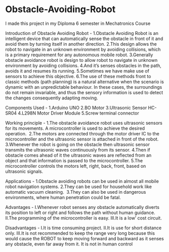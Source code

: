 # Obstacle-Avoiding-Robot
I made this project in my Diploma 6 semester in Mechatronics Course

Introduction of Obstacle Avoiding Robot - 
1.Obstacle Avoiding Robot is an intelligent device that can automatically sense the obstacle in front of it and avoid them by turning itself in another direction.
2.This design allows the robot to navigate in an unknown environment by avoiding collisions, which is a primary requirement for any autonomous mobile robot.
3.Generally obstacle avoidance robot is design to allow robot to navigate in unknown environment by avoiding collisions. 
4.And it’s senses obstacles in the path, avoids it and resumes its running. 
5.Sometimes we have make use of sensors to achieve this objective.
6.The use of these methods front to classic methods (path planning) is a natural alternative when the scenario is dynamic with an unpredictable behaviour.
In these cases, the surroundings do not remain invariable, and thus the sensory information is used to detect the changes consequently adapting moving.

Components Used - 
1.Arduino UNO
2.BO Motor
3.Ultrasonic Sensor HC-SR04
4.L298N Motor Driver Module
5.Screw terminal connector 

Working principle - 
1.The obstacle avoidance robot uses ultrasonic sensors for its movements. A microcontroller is used to achieve the desired operation. 
2.The motors are connected through the motor driver IC to the microcontroller and the ultrasonic sensor is attached in front of the robot.
3.Whenever the robot is going on the obstacle then ultrasonic sensor transmits the ultrasonic waves continuously from its sensor.
4.Then if obstacle comes ahead of it the ultrasonic waves are reflected from an object and that information is passed to the microcontroller.
5.The microcontroller controls the motors left, right, back, front, based on ultrasonic signals.

Applications - 
1.Obstacle avoiding robots can be used in almost all mobile robot navigation systems.
2.They can be used for household work like automatic vacuum cleaning. 
3.They can also be used in dangerous environments, where human penetration could be fatal.

Advantages -
I.Whenever robot senses any obstacle automatically diverts its position to left or right and follows the path without human guidance.
II.The programming of the microcontroller is easy.
III.It is a low’ cost circuit.

Disadvantages - 
I.It is time consuming project.
II.It is use for short distance only.
III.It is not recommended to keep the range very long because this would cause the ROBOT to keep moving forward and backward as it senses any obstacle, even far away from it.
It is not in human control
